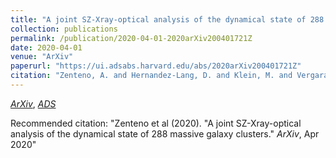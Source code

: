 ```yaml
---
title: "A joint SZ-Xray-optical analysis of the dynamical state of 288 massive galaxy clusters"
collection: publications
permalink: /publication/2020-04-01-2020arXiv200401721Z
date: 2020-04-01
venue: "ArXiv"
paperurl: "https://ui.adsabs.harvard.edu/abs/2020arXiv200401721Z"
citation: "Zenteno, A. and Hernandez-Lang, D. and Klein, M. and Vergara Cervantes, C. and Hollowood, D.~L. and Bhargava, S. and Palmese, A. and Strazzullo, V. and Romer, A.~K. and Mohr, J.~J. and Jeltema, T. and Saro, A. and Lidman, C. and Gruen, D. and Ojeda, V. and Katzenberger, A. and Aguena, M. and Allam, S. and Avila, S. and Bertin, E. and Brooks, D. and Buckley-Geer, E. and Burke, D.~L. and Carnero Rosell, A. and Carrasco Kind, M. and Carretero, J. and Castander, F.~J. and Costanzi, M. and da Costa, L.~N. and De Vicente, J. and Desai, S. and Diehl, H.~T. and Doel, P. and Eifler, T.~F. and Evrard, A.~E. and Flaugher, B. and Floyd, B. and Fosalba, P. and Frieman, J. and Garc\'\ia-Bellido, J. and Gerdes, D.~W. and Gonzalez, J.~R. and Gruendl, R.~A. and Gschwend, J. and Gutierrez, G. and Hartley, W.~G. and Hinton, S.~R. and Honscheid, K. and James, D.~J. and Kuehn, K. and Lahav, O. and Lima, M. and Maia, M.~A.~G. and March, M. and McDonald, M. and Melchior, P. and Menanteau, F. and Miquel, R. and Ogand o, R.~L.~C. and Paz-Chinch\'on, F. and Plazas, A.~A. and Rykoff, E.~S. and Roodman, A. and Sanchez, E. and Scarpine, V. and Schubnell, M. and Serrano, S. and Sevilla-Noarbe, I. and Smith, M. and Soares-Santos, M. and Suchyta, E. and Swanson, M.~E.~C. and Tarle, G. and Thomas, D. and Varga, T.~N. and Walker, A.~R. and Wilkinson, R.~D.. &quot;A joint SZ-Xray-optical analysis of the dynamical state of 288 massive galaxy clusters.&quot; <i>ArXiv</i>, Apr 2020"
---
```


[*ArXiv*](https://arxiv.org/abs/2004.01721), [*ADS*](https://ui.adsabs.harvard.edu/abs/2020arXiv200401721Z)

Recommended citation: "Zenteno et al (2020). &quot;A joint SZ-Xray-optical analysis of the dynamical state of 288 massive galaxy clusters.&quot; <i>ArXiv</i>, Apr 2020"
